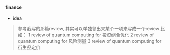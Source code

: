 #### finance
* idea
> 参考我写的那篇review, 其实可以单独领出来某个一项来写成一个review
比如：
1 review of quantum computing for 投资组合优化
2 review of quantum computing for 风险测量
3 review of quantum computing for 衍生品定价